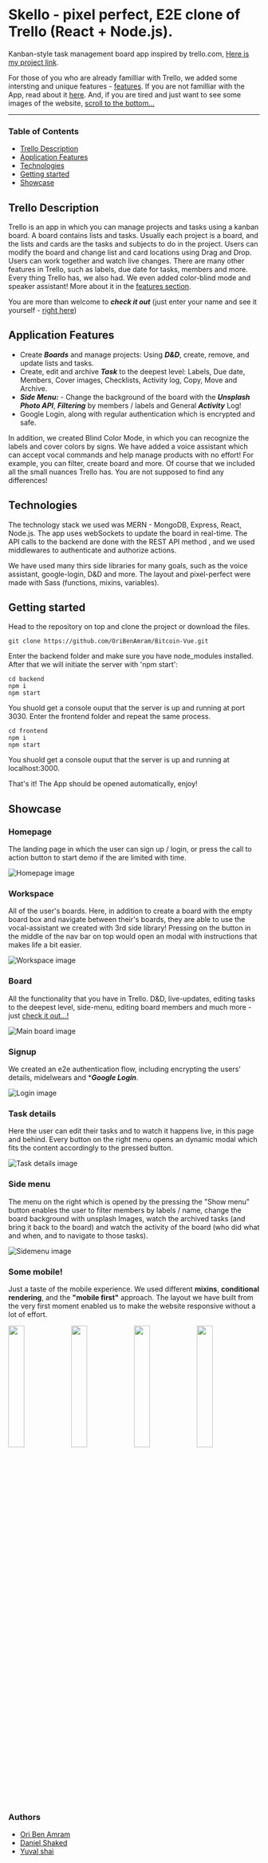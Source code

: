 
# Skello - pixel perfect, E2E clone of Trello (React + Node.js). 

Kanban-style task management board app inspired by trello.com, [Here is my project link](https://skello.herokuapp.com "Skello link").

For those of you who are already familliar with Trello, we added some intersting and unique features - [features](#application-features).
If you are not familliar with the App, read about it [here](#trello-description).
And, if you are tired and just want to see some images of the website, [scroll to the bottom...](#showcase)
___

### Table of Contents
- [Trello Description](#trello-description)
- [Application Features](#application-features)
- [Technologies](#technologies)
- [Getting started](#getting-started)
- [Showcase](#showcase)

## Trello Description
Trello is an app in which you can manage projects and tasks using a kanban board. A board contains lists and tasks. Usually each project is a board, and the lists and cards are the tasks and subjects to do in the project. Users can modify the board and change list and card locations using Drag and Drop.
Users can work together and watch live changes. 
There are many other features in Trello, such as labels, due date for tasks, members and more. 
Every thing Trello has, we also had. We even added color-blind mode and speaker assistant! 
More about it in the [features section](#application-features).

You are more than welcome to ***check it out*** (just enter your name and see it yourself - [right here](https://oribenamram.github.io/Bitcoin-Vue "Github pages link"))

## Application Features
- Create ***Boards*** and manage projects: Using ***D&D***, create, remove, and update lists and tasks.
- Create, edit and archive ***Task*** to the deepest level: Labels, Due date, Members, Cover images, Checklists, Activity log, Copy, Move and Archive.
- ***Side Menu:*** - Change the background of the board with the ***Unsplash Photo API***, ***Filtering*** by members / labels and General ***Activity*** Log!
- Google Login, along with regular authentication which is encrypted and safe.

In addition, we created Blind Color Mode, in which you can recognize the labels and cover colors by signs.
We have added a voice assistant which can accept vocal commands and help manage products with no effort! For example, you can filter, create board and more.
Of course that we included all the small nuances Trello has. You are not supposed to find any differences! 

## Technologies

The technology stack we used was MERN - MongoDB, Express, React, Node.js.
The app uses webSockets to update the board in real-time.
The API calls to the backend are done with the REST API method , and we used middlewares to authenticate and authorize actions.

We have used many thirs side libraries for many goals, such as the voice assistant, google-login, D&D and more.
The layout and pixel-perfect were made with Sass (functions, mixins, variables). 

## Getting started

Head to the repository on top and clone the project or download the files.

```
git clone https://github.com/OriBenAmram/Bitcoin-Vue.git
```

Enter the backend folder and make sure you have node_modules installed. After that we will initiate the server with 'npm start':

```
cd backend
npm i 
npm start
```

You shuold get a console ouput that the server is up and running at port 3030.
Enter the frontend folder and repeat the same process.

```
cd frontend
npm i 
npm start
```

You shuold get a console ouput that the server is up and running at localhost:3000.

That's it! The App should be opened automatically, enjoy!

## Showcase

### Homepage
The landing page in which the user can sign up / login, or press the call to action button to start demo if the are limited with time.

![Homepage image](frontend/src/assets/imgs/readme/homepage.png "Home-page")

### Workspace
All of the user's boards. Here, in addition to create a board with the empty board box and navigate between their's boards, they are able to use the vocal-assistant we created with 3rd side library! Pressing on the button in the middle of the nav bar on top would open an modal with instructions that makes life a bit easier.

![Workspace image](frontend/src/assets/imgs/readme/workspace.png "Workspace-page")

### Board
All the functionality that you have in Trello. D&D, live-updates, editing tasks to the deepest level, side-menu, editing board members and much more - just [check it out...!](https://skello.herokuapp.com "Skello link")

![Main board image](frontend/src/assets/imgs/readme/board-main.png "Board-main-page")

### Signup
We created an e2e authentication flow, including encrypting the users' details, midelwears and ****Google Login***.

![Login image](frontend/src/assets/imgs/readme/login.png "login-page")

### Task details
Here the user can edit their tasks and to watch it happens live, in this page and behind. Every button on the right menu opens an dynamic modal which fits the content accordingly to the pressed button.

![Task details image](frontend/src/assets/imgs/readme/details.png "task-details")


### Side menu
The menu on the right which is opened by the pressing the "Show menu" button enables the user to filter members by labels / name, change the board background with unsplash Images, watch the archived tasks (and bring it back to the board) and watch the activity of the board (who did what and when, and to navigate to those tasks).

![Sidemenu image](frontend/src/assets/imgs/readme/sidemenu.png "side-menu-image")

### Some mobile!
Just a taste of the mobile experience. We used different **mixins**, **conditional rendering**, and the **"mobile first"** approach. 
The layout we have built from the very first moment enabled us to make the website responsive without a lot of effort.

<img src="frontend/src/assets/imgs/readme/login-mobile.png" width="25%" style="float: left"/><img src="frontend/src/assets/imgs/readme/workspace-mobile.png" width="25%" style="float: left;"/><img src="frontend/src/assets/imgs/readme/sidemenu-mobile.png" width="25%" style="float: left;"/><img src="frontend/src/assets/imgs/readme/details-mobile.png" width="25%" style="float: left;"/>

### Authors
 - [Ori Ben Amram](https://github.com/OriBenAmram)
 - [Daniel Shaked](https://github.com/DanielShaked)
 - [Yuval shai](https://github.com/yuvalshai95)
